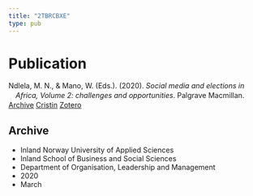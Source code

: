 ```yaml
---
title: "2TBRCBXE"
type: pub
---
```

<h1>Publication</h1>
<article id="csl-bib-container-2TBRCBXE" class="csl-bib-container">
  <div class="csl-bib-body" style="line-height: 1.35; padding-left: 1em; text-indent:-1em;">
  <div class="csl-entry">Ndlela, M. N., &amp; Mano, W. (Eds.). (2020). <i>Social media and elections in Africa, Volume 2: challenges and opportunities</i>. Palgrave Macmillan.</div>
</div>
  <div class="csl-bib-buttons">
    <a href="#taxonomy-article-2TBRCBXE" class="csl-bib-button">Archive</a>
    <a href="https://app.cristin.no/results/show.jsf?id=1799283" alt="Cristin URL" class="csl-bib-button">Cristin</a>
    <a href="http://zotero.org/groups/5402882/items/2TBRCBXE" alt="Zotero URL" class="csl-bib-button">Zotero</a>
  </div>
  <div id="csl-bib-meta-container-2TBRCBXE"></div>
</article>
<div id="csl-bib-meta-2TBRCBXE" class="csl-bib-meta">
  <article id="taxonomy-article-2TBRCBXE" class="taxonomy-article">
    <h1>Archive</h1>
    <ul>
      <li>Inland Norway University of Applied Sciences</li>
      <li>Inland School of Business and Social Sciences</li>
      <li>Department of Organisation, Leadership and Management</li>
      <li>2020</li>
      <li>March</li>
    </ul>
  </article>
</div>
